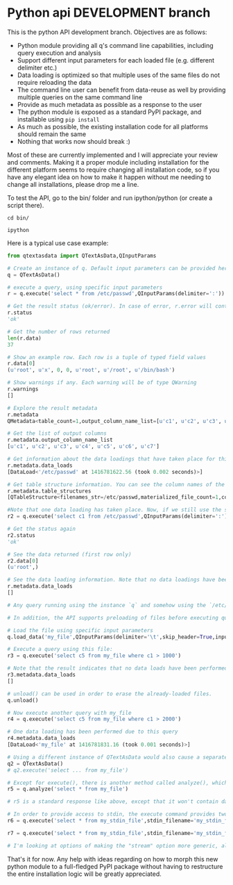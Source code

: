 # Python api DEVELOPMENT branch

This is the python API development branch. Objectives are as follows:

* Python module providing all q's command line capabilities, including query execution and analysis
* Support different input parameters for each loaded file (e.g. different delimiter etc.)
* Data loading is optimized so that multiple uses of the same files do not require reloading the data
* The command line user can benefit from data-reuse as well by providing multiple queries on the same command line
* Provide as much metadata as possible as a response to the user
* The python module is exposed as a standard PyPI package, and installable using `pip install`
* As much as possible, the existing installation code for all platforms should remain the same
* Nothing that works now should break :)

Most of these are currently implemented and I will appreciate your review and comments. Making it a proper module including installation for the different platform seems to require changing all installation code, so if you have any elegant idea on how to make it happen without me needing to change all installations, please drop me a line.

To test the API, go to the bin/ folder and run ipython/python (or create a script there).

````
cd bin/

ipython
````

Here is a typical use case example:

````python
from qtextasdata import QTextAsData,QInputParams

# Create an instance of q. Default input parameters can be provided here if needed
q = QTextAsData()

# execute a query, using specific input parameters
r = q.execute('select * from /etc/passwd',QInputParams(delimiter=':'))

# Get the result status (ok/error). In case of error, r.error will contain a QError instance with the error information
r.status
'ok'

# Get the number of rows returned
len(r.data)
37

# Show an example row. Each row is a tuple of typed field values
r.data[0]
(u'root', u'x', 0, 0, u'root', u'/root', u'/bin/bash')

# Show warnings if any. Each warning will be of type QWarning
r.warnings
[]

# Explore the result metadata
r.metadata
QMetadata<table_count=1,output_column_name_list=[u'c1', u'c2', u'c3', u'c4', u'c5', u'c6', u'c7'],data_load_count=1

# Get the list of output columns
r.metadata.output_column_name_list
[u'c1', u'c2', u'c3', u'c4', u'c5', u'c6', u'c7']

# Get information about the data loadings that have taken place for this query to happen
r.metadata.data_loads
[DataLoad<'/etc/passwd' at 1416781622.56 (took 0.002 seconds)>]

# Get table structure information. You can see the column names of the table, and the column types, along with the original filename. Materialized filenames list can be accessed as well if needed
r.metadata.table_structures
[QTableStructure<filenames_str=/etc/passwd,materialized_file_count=1,column_names=['c1', 'c2', 'c3', 'c4', 'c5', 'c6', 'c7'],column_types=['text', 'text', 'int', 'int', 'text', 'text', 'text']>]

#Note that one data loading has taken place. Now, if we still use the same `QTextAsData` instance and run queries on the same files, no additional data loading will take place:
r2 = q.execute('select c1 from /etc/passwd',QInputParams(delimiter=':'))

# Get the status again
r2.status
'ok'

# See the data returned (first row only)
r2.data[0]
(u'root',)

# See the data loading information. Note that no data loadings have been done for this query
r.metadata.data_loads
[]

# Any query running using the instance `q` and somehow using the `/etc/passwd` file will run immediately without requiring to load the data again. This is extremely useful for large files obviously, for cases where there are lots of queries that need to run against the same file, and for consistency of results. The command line interface of q has been extended to support this as well, by allowing multiple queries on the same command line - E.g. `q "select ..." "select ..." "select ..." ...`

# In addition, the API supports preloading of files before executing queries. Use the `load_data` or the `load_data_from_string` methods:

# Load the file using specific input parameters
q.load_data('my_file',QInputParams(delimiter='\t',skip_header=True,input_encoding='utf-16'))

# Execute a query using this file:
r3 = q.execute('select c5 from my_file where c1 > 1000')

# Note that the result indicates that no data loads have been performed
r3.metadata.data_loads
[]

# unload() can be used in order to erase the already-loaded files.
q.unload()

# Now execute another query with my_file
r4 = q.execute('select c5 from my_file where c1 > 2000')

# One data loading has been performed due to this query
r4.metadata.data_loads
[DataLoad<'my_file' at 1416781831.16 (took 0.001 seconds)>]

# Using a different instance of QTextAsData would also cause a separate data load. However, please note that in that case, both copies would reside in memory independently.
q2 = QTextAsData()
# q2.execute('select ... from my_file')

# Except for execute(), there is another method called analyze(), which will provide a response containing the metadata related to analyzing the query and the file they use.
r5 = q.analyze('select * from my_file')

# r5 is a standard response like above, except that it won't contain data (it will be None), so r5.status, r5.error, r5.metadata and r5.warnings will be filled with relevant data.

# In order to provide access to stdin, the execute command provides two parameters: `stdin_filename` and `stdin_file`. These two allow injecting a stream of data to queries.
r6 = q.execute('select * from my_stdin_file',stdin_filename='my_stdin_file',stdin_file=sys.stdin)

r7 = q.execute('select * from my_stdin_file',stdin_filename='my_stdin_file',stdin_file=file('mmmm','rb'))

# I'm looking at options of making the "stream" option more generic, allowing to inject multiple file objects as separate tables. Tell me what you think of such an option.
````

That's it for now. Any help with ideas regarding on how to morph this new python module to a full-fledged PyPI package without having to restructure the entire installation logic will be greatly appreciated.



